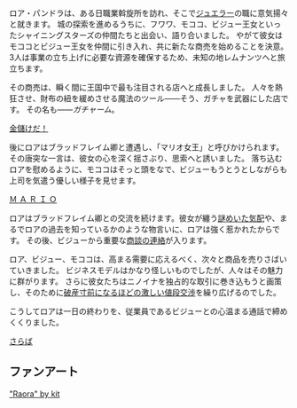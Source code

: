 <!-- title: ロア・パンドラ -->
<!-- status: 生存 -->

ロア・パンドラは、ある日職業斡旋所を訪れ、そこで[ジュエラー](https://www.youtube.com/live/zmRDeC_aJUM?si=jFDNWI_M9S-nyd&t=1890)の職に意気揚々と就きます。
城の探索を進めるうちに、フワワ、モココ、ビジュー王女といったシャイニングスターズの仲間たちと出会い、語り合いました。
やがて彼女はモココとビジュー王女を仲間に引き入れ、共に新たな商売を始めることを決意。
3人は事業の立ち上げに必要な資源を確保するため、未知の地レムナンツへと旅立ちます。

その商売は、瞬く間に王国中で最も注目される店へと成長しました。
人々を熱狂させ、財布の紐を緩めさせる魔法のツール――そう、ガチャを武器にした店です。
その名も――_ガチャーム_。

[金儲けだ！](#embed:https://www.youtube.com/live/zmRDeC_aJUM?t=4400s)

後にロアはブラッドフレイム卿と遭遇し、「マリオ女王」と呼びかけられます。
その唐突な一言は、彼女の心を深く揺さぶり、思索へと誘いました。
落ち込むロアを慰めるように、モココはそっと頭をなで、ビジューもうとうとしながらも上司を気遣う優しい様子を見せます。

[Ｍ Ａ Ｒ Ｉ Ｏ](#embed:https://www.youtube.com/live/zmRDeC_aJUM?t=4844s)

ロアはブラッドフレイム卿との交流を続けます。彼女が纏う[謎めいた気配](https://www.youtube.com/live/zmRDeC_aJUM?si=lv4_37Z3C-neG7Fs&t=6615)や、まるでロアの過去を知っているかのような物言いに、ロアは強く惹かれたからです。
その後、ビジューから重要な[商談の連絡](https://www.youtube.com/live/zmRDeC_aJUM?si=FyLgQ_zBtSf6EpCZ&t=7104)が入ります。

ロア、ビジュー、モココは、高まる需要に応えるべく、次々と商品を売りさばいていきました。
ビジネスモデルはかなり怪しいものでしたが、人々はその魅力に群がります。
さらに彼女たちはニノイナを独占的な取引に巻き込もうと画策し、そのために[破産寸前になるほどの激しい値段交渉](https://www.youtube.com/live/zmRDeC_aJUM?t=10740s)を繰り広げるのでした。

こうしてロアは一日の終わりを、従業員であるビジューとの心温まる通話で締めくくりました。

[さらば](#embed:https://www.youtube.com/live/zmRDeC_aJUM?si=czHTmms2vxXnctbm)

## ファンアート

["Raora" by kit](https://x.com/quartzquadrant/status/1902200030980649355)
